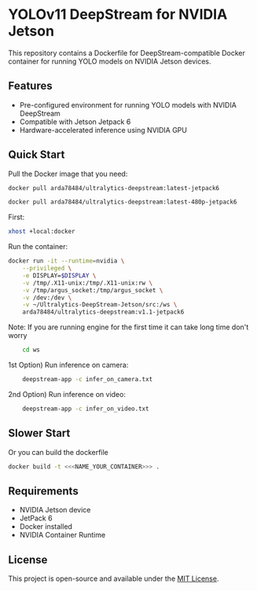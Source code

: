 # YOLOv11 DeepStream for NVIDIA Jetson

This repository contains a Dockerfile for DeepStream-compatible Docker container for running YOLO models on NVIDIA Jetson devices.

## Features

- Pre-configured environment for running YOLO models with NVIDIA DeepStream
- Compatible with Jetson Jetpack 6
- Hardware-accelerated inference using NVIDIA GPU

## Quick Start

Pull the Docker image that you need:

```bash
docker pull arda78484/ultralytics-deepstream:latest-jetpack6
```
```bash
docker pull arda78484/ultralytics-deepstream:latest-480p-jetpack6
```
First:

```bash
xhost +local:docker
```
Run the container:
```bash
docker run -it --runtime=nvidia \
    --privileged \
    -e DISPLAY=$DISPLAY \
    -v /tmp/.X11-unix:/tmp/.X11-unix:rw \
    -v /tmp/argus_socket:/tmp/argus_socket \
    -v /dev:/dev \
    -v ~/Ultralytics-DeepStream-Jetson/src:/ws \
    arda78484/ultralytics-deepstream:v1.1-jetpack6
```
Note: If you are running engine for the first time it can take long time don't worry
```bash
    cd ws
```   
1st Option) Run inference on camera:
```bash
    deepstream-app -c infer_on_camera.txt
```
2nd Option) Run inference on video:
```bash
    deepstream-app -c infer_on_video.txt
```

## Slower Start

Or you can build the dockerfile


```bash
docker build -t <<<NAME_YOUR_CONTAINER>>> .
```

## Requirements

- NVIDIA Jetson device
- JetPack 6
- Docker installed
- NVIDIA Container Runtime

## License

This project is open-source and available under the [MIT License](LICENSE).
